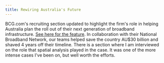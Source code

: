```yaml
---
title: Rewiring Australia's Future
---
```


BCG.com's recruiting section updated to highlight the firm's role in helping Australia plan the roll out of their next generation of broadband infrastructure. [See here for the feature](http://www.bcg.com/careers/work/impact-stories/rewiring-australia.aspx). In collaboration with their National Broadband Network, our teams helped save the country AU$30 billion and shaved 4 years off their timeline. There is a section where I am interviewed on the role that spatial analysis played in the case. It was one of the more intense cases I've been on, but well worth the efforts.


